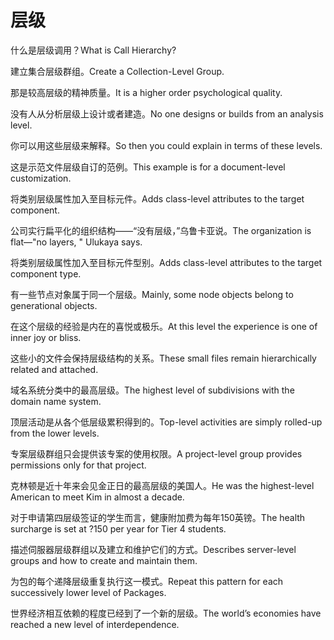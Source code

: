 # 层级

<p><span class="chinese">什么是层级调用？</span><span class="english">What is Call Hierarchy?</span></p>

<p><span class="chinese">建立集合层级群组。</span><span class="english">Create a Collection-Level Group.</span></p>

<p><span class="chinese">那是较高层级的精神质量。</span><span class="english">It is a higher order psychological quality.</span></p>

<p><span class="chinese">没有人从分析层级上设计或者建造。</span><span class="english">No one designs or builds from an analysis level.</span></p>

<p><span class="chinese">你可以用这些层级来解释。</span><span class="english">So then you could explain in terms of these levels.</span></p>

<p><span class="chinese">这是示范文件层级自订的范例。</span><span class="english">This example is for a document-level customization.</span></p>

<p><span class="chinese">将类别层级属性加入至目标元件。</span><span class="english">Adds class-level attributes to the target component.</span></p>

<p><span class="chinese">公司实行扁平化的组织结构——“没有层级，”乌鲁卡亚说。</span><span class="english">The organization is flat—"no layers, " Ulukaya says.</span></p>

<p><span class="chinese">将类别层级属性加入至目标元件型别。</span><span class="english">Adds class-level attributes to the target component type.</span></p>

<p><span class="chinese">有一些节点对象属于同一个层级。</span><span class="english">Mainly, some node objects belong to generational objects.</span></p>

<p><span class="chinese">在这个层级的经验是内在的喜悦或极乐。</span><span class="english">At this level the experience is one of inner joy or bliss.</span></p>

<p><span class="chinese">这些小的文件会保持层级结构的关系。</span><span class="english">These small files remain hierarchically related and attached.</span></p>

<p><span class="chinese">域名系统分类中的最高层级。</span><span class="english">The highest level of subdivisions with the domain name system.</span></p>

<p><span class="chinese">顶层活动是从各个低层级累积得到的。</span><span class="english">Top-level activities are simply rolled-up from the lower levels.</span></p>

<p><span class="chinese">专案层级群组只会提供该专案的使用权限。</span><span class="english">A project-level group provides permissions only for that project.</span></p>

<p><span class="chinese">克林顿是近十年来会见金正日的最高层级的美国人。</span><span class="english">He was the highest-level American to meet Kim in almost a decade.</span></p>

<p><span class="chinese">对于申请第四层级签证的学生而言，健康附加费为每年150英镑。</span><span class="english">The health surcharge is set at ?150 per year for Tier 4 students.</span></p>

<p><span class="chinese">描述伺服器层级群组以及建立和维护它们的方式。</span><span class="english">Describes server-level groups and how to create and maintain them.</span></p>

<p><span class="chinese">为包的每个递降层级重复执行这一模式。</span><span class="english">Repeat this pattern for each successively lower level of Packages.</span></p>

<p><span class="chinese">世界经济相互依赖的程度已经到了一个新的层级。</span><span class="english">The world’s economies have reached a new level of interdependence.</span></p>

